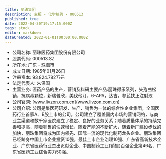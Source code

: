 ```yaml
---
title: 丽珠集团
description: 主板 - 化学制药 - 000513
published: true
date: 2022-04-30T19:17:15.000Z
tags: stock
editor: markdown
dateCreated: 2022-01-01T00:00:00.000Z
---
```


- 公司名称: 丽珠医药集团股份有限公司
- 股票代码: 000513.SZ
- 所在地: 广东 - 珠海市
- 成立日期: 1985年01月26日
- 注册资本: 93,824.782万元
- 法定代表人: 朱保国
- 主营业务: 医药产品的生产，营销及科研主要产品:丽珠得乐系列，头孢曲松钠，抗病毒颗粒，新瑞普欣，美伐他汀，6-APA，达吉，参芪扶正注射液
- 公司官网: [www.livzon.com.cn](www.livzon.com.cn)
- 公司介绍: 公司是集医药研发、生产、销售为一体的综合性企业集团，全国医药行业首家A、B股上市的公司。公司建立了覆盖国内市场的营销网络，与商业主渠道和数千家医院建立了稳定、良好的业务关系；随着质量体系的持续完善和提高，随着销售的快速增长，随着产能的不断扩大，随着新厂建设步伐的加快，丽珠集团将成为国内领先、国际一流的现代化制药龙头企业。丽珠集团已经跻身中国上市企业投资10强，最佳上市企业治理10强、广东省高新技术企业、广东省医药行业杰出贡献企业、中国制药工业(销售)百强企业第46名、广东省医药工业综合实力50强。


